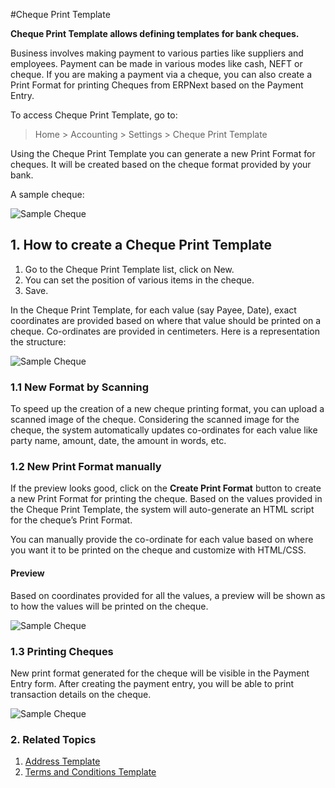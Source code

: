 <!-- add-breadcrumbs -->
#Cheque Print Template

**Cheque Print Template allows defining templates for bank cheques.**

Business involves making payment to various parties like suppliers and employees. Payment can be made in various modes like cash, NEFT or cheque. If you are making a payment via a cheque, you can also create a Print Format for printing Cheques from ERPNext based on the Payment Entry.

To access Cheque Print Template, go to:
> Home > Accounting > Settings > Cheque Print Template

Using the Cheque Print Template you can generate a new Print Format for cheques. It will be created based on the cheque format provided by your bank. 

A sample cheque:

<img class="screenshot" alt="Sample Cheque" src="{{docs_base_url}}/assets/img/setup/print/sample-cheque.jpg">


## 1. How to create a Cheque Print Template
1. Go to the Cheque Print Template list, click on New.
1. You can set the position of various items in the cheque.
1. Save.

In the Cheque Print Template, for each value (say Payee, Date), exact coordinates are provided based on where that value should be printed on a cheque. Co-ordinates are provided in centimeters. Here is a representation the structure:

<img class="screenshot" alt="Sample Cheque" src="{{docs_base_url}}/assets/img/setup/print/cheque-1.png">

### 1.1 New Format by Scanning

To speed up the creation of a new cheque printing format, you can upload a scanned image of the cheque. Considering the scanned image for the cheque, the system automatically updates co-ordinates for each value like party name, amount, date, the amount in words, etc.

### 1.2 New Print Format manually 
If the preview looks good, click on the **Create Print Format** button to create a new Print Format for printing the cheque. Based on the values provided in the Cheque Print Template, the system will auto-generate an HTML script for the cheque’s Print Format.

You can manually provide the co-ordinate for each value based on where you want it to be printed on the cheque and customize with HTML/CSS.

#### Preview
Based on coordinates provided for all the values, a preview will be shown as to how the values will be printed on the cheque.

<img class="screenshot" alt="Sample Cheque" src="{{docs_base_url}}/assets/img/setup/print/cheque-2.png">

### 1.3 Printing Cheques

New print format generated for the cheque will be visible in the Payment Entry form. After creating the payment entry, you will be able to print transaction details on the cheque.

<img class="screenshot" alt="Sample Cheque" src="{{docs_base_url}}/assets/img/setup/print/cheque-3.gif">

### 2. Related Topics
1. [Address Template](/docs/user/manual/en/setting-up/print/address-template)
1. [Terms and Conditions Template](/docs/user/manual/en/setting-up/print/terms-and-conditions)
